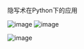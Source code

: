 隐写术在Python下的应用


![image](https://github.com/user-attachments/assets/a26bc0bb-ab5c-442a-a26d-4c35abcb2de9)         ![image](https://github.com/user-attachments/assets/b4fd3133-f5c0-45b9-9f3e-e5df275a099b)

![image](https://github.com/user-attachments/assets/fa5ca26f-5f33-4ef7-9db0-e276ad1c2dd4)


